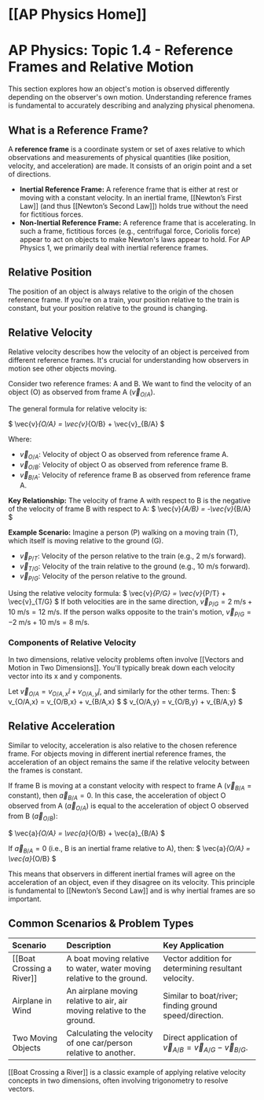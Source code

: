 # [[AP Physics Home]]
# AP Physics: Topic 1.4 - Reference Frames and Relative Motion

This section explores how an object's motion is observed differently depending on the observer's own motion. Understanding reference frames is fundamental to accurately describing and analyzing physical phenomena.

## What is a Reference Frame?

A **reference frame** is a coordinate system or set of axes relative to which observations and measurements of physical quantities (like position, velocity, and acceleration) are made. It consists of an origin point and a set of directions.

*   **Inertial Reference Frame:** A reference frame that is either at rest or moving with a constant velocity. In an inertial frame, [[Newton’s First Law]] (and thus [[Newton’s Second Law]]) holds true without the need for fictitious forces.
*   **Non-Inertial Reference Frame:** A reference frame that is accelerating. In such a frame, fictitious forces (e.g., centrifugal force, Coriolis force) appear to act on objects to make Newton's laws appear to hold. For AP Physics 1, we primarily deal with inertial reference frames.

## Relative Position

The position of an object is always relative to the origin of the chosen reference frame. If you're on a train, your position relative to the train is constant, but your position relative to the ground is changing.

## Relative Velocity

Relative velocity describes how the velocity of an object is perceived from different reference frames. It's crucial for understanding how observers in motion see other objects moving.

Consider two reference frames: A and B. We want to find the velocity of an object (O) as observed from frame A ($\vec{v}_{O/A}$).

The general formula for relative velocity is:

$
\vec{v}_{O/A} = \vec{v}_{O/B} + \vec{v}_{B/A}
$

Where:
*   $\vec{v}_{O/A}$: Velocity of object O as observed from reference frame A.
*   $\vec{v}_{O/B}$: Velocity of object O as observed from reference frame B.
*   $\vec{v}_{B/A}$: Velocity of reference frame B as observed from reference frame A.

**Key Relationship:** The velocity of frame A with respect to B is the negative of the velocity of frame B with respect to A:
$
\vec{v}_{A/B} = -\vec{v}_{B/A}
$

**Example Scenario:**
Imagine a person (P) walking on a moving train (T), which itself is moving relative to the ground (G).
*   $\vec{v}_{P/T}$: Velocity of the person relative to the train (e.g., 2 m/s forward).
*   $\vec{v}_{T/G}$: Velocity of the train relative to the ground (e.g., 10 m/s forward).
*   $\vec{v}_{P/G}$: Velocity of the person relative to the ground.

Using the relative velocity formula:
$
\vec{v}_{P/G} = \vec{v}_{P/T} + \vec{v}_{T/G}
$
If both velocities are in the same direction, $\vec{v}_{P/G} = 2 \text{ m/s} + 10 \text{ m/s} = 12 \text{ m/s}$.
If the person walks opposite to the train's motion, $\vec{v}_{P/G} = -2 \text{ m/s} + 10 \text{ m/s} = 8 \text{ m/s}$.

### Components of Relative Velocity

In two dimensions, relative velocity problems often involve [[Vectors and Motion in Two Dimensions]]. You'll typically break down each velocity vector into its x and y components.

Let $\vec{v}_{O/A} = v_{O/A,x}\hat{i} + v_{O/A,y}\hat{j}$, and similarly for the other terms.
Then:
$
v_{O/A,x} = v_{O/B,x} + v_{B/A,x}
$
$
v_{O/A,y} = v_{O/B,y} + v_{B/A,y}
$

## Relative Acceleration

Similar to velocity, acceleration is also relative to the chosen reference frame. For objects moving in different inertial reference frames, the acceleration of an object remains the same if the relative velocity between the frames is constant.

If frame B is moving at a constant velocity with respect to frame A ($\vec{v}_{B/A} = \text{constant}$), then $\vec{a}_{B/A} = 0$.
In this case, the acceleration of object O observed from A ($\vec{a}_{O/A}$) is equal to the acceleration of object O observed from B ($\vec{a}_{O/B}$):

$
\vec{a}_{O/A} = \vec{a}_{O/B} + \vec{a}_{B/A}
$

If $\vec{a}_{B/A} = 0$ (i.e., B is an inertial frame relative to A), then:
$
\vec{a}_{O/A} = \vec{a}_{O/B}
$

This means that observers in different inertial frames will agree on the acceleration of an object, even if they disagree on its velocity. This principle is fundamental to [[Newton’s Second Law]] and is why inertial frames are so important.

## Common Scenarios & Problem Types

| Scenario                       | Description                                                                     | Key Application                                     |
| :----------------------------- | :------------------------------------------------------------------------------ | :-------------------------------------------------- |
| [[Boat Crossing a River]]      | A boat moving relative to water, water moving relative to the ground.             | Vector addition for determining resultant velocity. |
| Airplane in Wind               | An airplane moving relative to air, air moving relative to the ground.            | Similar to boat/river; finding ground speed/direction. |
| Two Moving Objects             | Calculating the velocity of one car/person relative to another.                 | Direct application of $\vec{v}_{A/B} = \vec{v}_{A/G} - \vec{v}_{B/G}$. |

[[Boat Crossing a River]] is a classic example of applying relative velocity concepts in two dimensions, often involving trigonometry to resolve vectors.